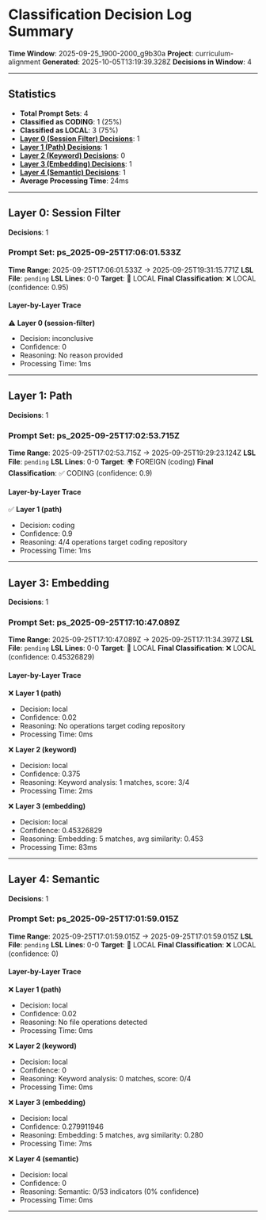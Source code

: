 # Classification Decision Log Summary

**Time Window**: 2025-09-25_1900-2000_g9b30a
**Project**: curriculum-alignment
**Generated**: 2025-10-05T13:19:39.328Z
**Decisions in Window**: 4

---

## Statistics

- **Total Prompt Sets**: 4
- **Classified as CODING**: 1 (25%)
- **Classified as LOCAL**: 3 (75%)
- **[Layer 0 (Session Filter) Decisions](#layer-0-session-filter)**: 1
- **[Layer 1 (Path) Decisions](#layer-1-path)**: 1
- **[Layer 2 (Keyword) Decisions](#layer-2-keyword)**: 0
- **[Layer 3 (Embedding) Decisions](#layer-3-embedding)**: 1
- **[Layer 4 (Semantic) Decisions](#layer-4-semantic)**: 1
- **Average Processing Time**: 24ms

---

## Layer 0: Session Filter

**Decisions**: 1

### Prompt Set: ps_2025-09-25T17:06:01.533Z

**Time Range**: 2025-09-25T17:06:01.533Z → 2025-09-25T19:31:15.771Z
**LSL File**: `pending`
**LSL Lines**: 0-0
**Target**: 📍 LOCAL
**Final Classification**: ❌ LOCAL (confidence: 0.95)

#### Layer-by-Layer Trace

⚠️ **Layer 0 (session-filter)**
- Decision: inconclusive
- Confidence: 0
- Reasoning: No reason provided
- Processing Time: 1ms

---

## Layer 1: Path

**Decisions**: 1

### Prompt Set: ps_2025-09-25T17:02:53.715Z

**Time Range**: 2025-09-25T17:02:53.715Z → 2025-09-25T19:29:23.124Z
**LSL File**: `pending`
**LSL Lines**: 0-0
**Target**: 🌍 FOREIGN (coding)
**Final Classification**: ✅ CODING (confidence: 0.9)

#### Layer-by-Layer Trace

✅ **Layer 1 (path)**
- Decision: coding
- Confidence: 0.9
- Reasoning: 4/4 operations target coding repository
- Processing Time: 1ms

---

## Layer 3: Embedding

**Decisions**: 1

### Prompt Set: ps_2025-09-25T17:10:47.089Z

**Time Range**: 2025-09-25T17:10:47.089Z → 2025-09-25T17:11:34.397Z
**LSL File**: `pending`
**LSL Lines**: 0-0
**Target**: 📍 LOCAL
**Final Classification**: ❌ LOCAL (confidence: 0.45326829)

#### Layer-by-Layer Trace

❌ **Layer 1 (path)**
- Decision: local
- Confidence: 0.02
- Reasoning: No operations target coding repository
- Processing Time: 0ms

❌ **Layer 2 (keyword)**
- Decision: local
- Confidence: 0.375
- Reasoning: Keyword analysis: 1 matches, score: 3/4
- Processing Time: 2ms

❌ **Layer 3 (embedding)**
- Decision: local
- Confidence: 0.45326829
- Reasoning: Embedding: 5 matches, avg similarity: 0.453
- Processing Time: 83ms

---

## Layer 4: Semantic

**Decisions**: 1

### Prompt Set: ps_2025-09-25T17:01:59.015Z

**Time Range**: 2025-09-25T17:01:59.015Z → 2025-09-25T17:01:59.015Z
**LSL File**: `pending`
**LSL Lines**: 0-0
**Target**: 📍 LOCAL
**Final Classification**: ❌ LOCAL (confidence: 0)

#### Layer-by-Layer Trace

❌ **Layer 1 (path)**
- Decision: local
- Confidence: 0.02
- Reasoning: No file operations detected
- Processing Time: 0ms

❌ **Layer 2 (keyword)**
- Decision: local
- Confidence: 0
- Reasoning: Keyword analysis: 0 matches, score: 0/4
- Processing Time: 0ms

❌ **Layer 3 (embedding)**
- Decision: local
- Confidence: 0.279911946
- Reasoning: Embedding: 5 matches, avg similarity: 0.280
- Processing Time: 7ms

❌ **Layer 4 (semantic)**
- Decision: local
- Confidence: 0
- Reasoning: Semantic: 0/53 indicators (0% confidence)
- Processing Time: 0ms

---

